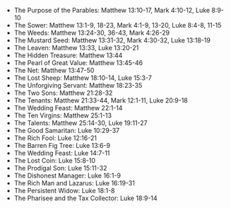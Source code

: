 
- The Purpose of the Parables: Matthew 13:10-17, Mark 4:10-12, Luke 8:9-10
- The Sower: Matthew 13:1-9, 18-23, Mark 4:1-9, 13-20, Luke 8:4-8, 11-15
- The Weeds: Matthew 13:24-30, 36-43, Mark 4:26-29
- The Mustard Seed: Matthew 13:31-32, Mark 4:30-32, Luke 13:18-19
- The Leaven: Matthew 13:33, Luke 13:20-21
- The Hidden Treasure: Matthew 13:44
- The Pearl of Great Value: Matthew 13:45-46
- The Net: Matthew 13:47-50
- The Lost Sheep: Matthew 18:10-14, Luke 15:3-7
- The Unforgiving Servant: Matthew 18:23-35
- The Two Sons: Matthew 21:28-32
- The Tenants: Matthew 21:33-44, Mark 12:1-11, Luke 20:9-18
- The Wedding Feast: Matthew 22:1-14
- The Ten Virgins: Matthew 25:1-13
- The Talents: Matthew 25:14-30, Luke 19:11-27
- The Good Samaritan: Luke 10:29-37
- The Rich Fool: Luke 12:16-21
- The Barren Fig Tree: Luke 13:6-9
- The Wedding Feast: Luke 14:7-11
- The Lost Coin: Luke 15:8-10
- The Prodigal Son: Luke 15:11-32
- The Dishonest Manager: Luke 16:1-9
- The Rich Man and Lazarus: Luke 16:19-31
- The Persistent Widow: Luke 18:1-8
- The Pharisee and the Tax Collector: Luke 18:9-14